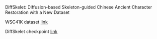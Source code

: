 DiffSkelet: Diffusion-based Skeleton-guided Chinese Ancient Character Restoration with a New Dataset

WSC41K dataset [link](https://drive.google.com/file/d/1LPwoo3JpIKv9MnKdOCnAxiH8bl8vEJrc/view?usp=sharing)

DiffSkelet checkpoint [link](https://drive.google.com/file/d/1sWl0zCs_5CdPTVI_M_GUFYEXeymQe0Bp/view?usp=drive_link)
